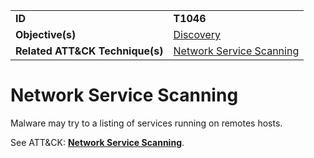 |||
|---------|------------------------|
|**ID**|**T1046**|
|**Objective(s)**|[Discovery](https://github.com/MBCProject/mbc-markdown/tree/master/discovery)|
|**Related ATT&CK Technique(s)**|[Network Service Scanning](https://attack.mitre.org/techniques/T1046)|


Network Service Scanning
========================
Malware may try to a listing of services running on remotes hosts. 

See ATT&CK: [**Network Service Scanning**](https://attack.mitre.org/techniques/T1046).